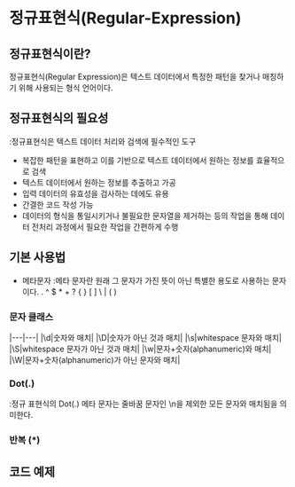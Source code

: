 # 정규표현식(Regular-Expression)
## 정규표현식이란?
정규표현식(Regular Expression)은 텍스트 데이터에서 특정한 패턴을 찾거나 매칭하기 위해 사용되는 형식 언어이다.


## 정규표현식의 필요성
:정규표현식은 텍스트 데이터 처리와 검색에 필수적인 도구

* 복잡한 패턴을 표현하고 이를 기반으로 텍스트 데이터에서 원하는 정보를 효율적으로 검색
* 텍스트 데이터에서 원하는 정보를 추출하고 가공 
* 입력 데이터의 유효성을 검사하는 데에도 유용
* 간결한 코드 작성 가능
* 데이터의 형식을 통일시키거나 불필요한 문자열을 제거하는 등의 작업을 통해 데이터 전처리 과정에서 필요한 작업을 간편하게 수행


## 기본 사용법
- 메타문자
:메타 문자란 원래 그 문자가 가진 뜻이 아닌 특별한 용도로 사용하는 문자이다.
. ^ $ * + ? { } [ ] \ | ( )

### 문자 클래스
|---|---|
|\d|숫자와 매치|
|\D|숫자가 아닌 것과 매치|
|\s|whitespace 문자와 매치|
|\S|whitespace 문자가 아닌 것과 매치|
|\w|문자+숫자(alphanumeric)와 매치|
|\W|문자+숫자(alphanumeric)가 아닌 문자와 매치|

### Dot(.)
:정규 표현식의 Dot(.) 메타 문자는 줄바꿈 문자인 \n을 제외한 모든 문자와 매치됨을 의미한다.

### 반복 (*)
## 코드 예제

